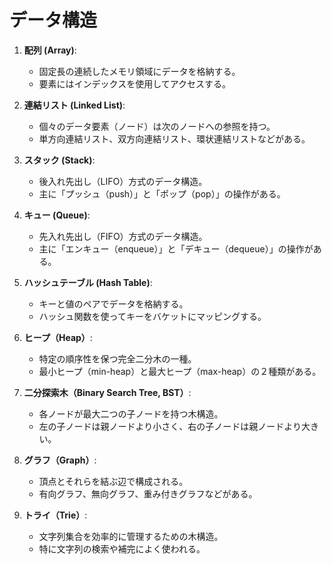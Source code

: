 # データ構造

1. **配列 (Array)**:
   - 固定長の連続したメモリ領域にデータを格納する。
   - 要素にはインデックスを使用してアクセスする。

2. **連結リスト (Linked List)**:
   - 個々のデータ要素（ノード）は次のノードへの参照を持つ。
   - 単方向連結リスト、双方向連結リスト、環状連結リストなどがある。

3. **スタック (Stack)**:
   - 後入れ先出し（LIFO）方式のデータ構造。
   - 主に「プッシュ（push）」と「ポップ（pop）」の操作がある。

4. **キュー (Queue)**:
   - 先入れ先出し（FIFO）方式のデータ構造。
   - 主に「エンキュー（enqueue）」と「デキュー（dequeue）」の操作がある。

5. **ハッシュテーブル (Hash Table)**:
   - キーと値のペアでデータを格納する。
   - ハッシュ関数を使ってキーをバケットにマッピングする。

6. **ヒープ（Heap）**:
   - 特定の順序性を保つ完全二分木の一種。
   - 最小ヒープ（min-heap）と最大ヒープ（max-heap）の２種類がある。

7. **二分探索木（Binary Search Tree, BST）**:
   - 各ノードが最大二つの子ノードを持つ木構造。
   - 左の子ノードは親ノードより小さく、右の子ノードは親ノードより大きい。

8. **グラフ（Graph）**:
   - 頂点とそれらを結ぶ辺で構成される。
   - 有向グラフ、無向グラフ、重み付きグラフなどがある。

9. **トライ（Trie）**:
   - 文字列集合を効率的に管理するための木構造。
   - 特に文字列の検索や補完によく使われる。
